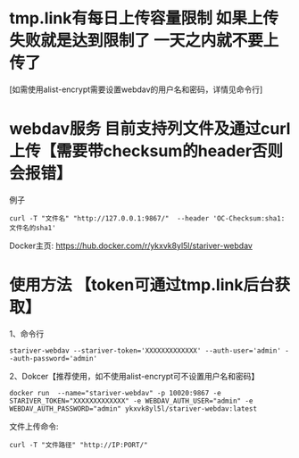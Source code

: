 # tmp.link有每日上传容量限制 如果上传失败就是达到限制了 一天之内就不要上传了   
 
[如需使用alist-encrypt需要设置webdav的用户名和密码，详情见命令行]
# webdav服务 目前支持列文件及通过curl上传【需要带checksum的header否则会报错】  
例子
```
curl -T "文件名" "http://127.0.0.1:9867/"  --header 'OC-Checksum:sha1:文件名的sha1'
```  

Docker主页: https://hub.docker.com/r/ykxvk8yl5l/stariver-webdav   

# 使用方法 【token可通过tmp.link后台获取】
1、命令行
```
stariver-webdav --stariver-token='XXXXXXXXXXXXX' --auth-user='admin' --auth-password='admin' 
```
2、Dokcer【推荐使用，如不使用alist-encrypt可不设置用户名和密码】
```
docker run  --name="stariver-webdav" -p 10020:9867 -e STARIVER_TOKEN="XXXXXXXXXXXXX" -e WEBDAV_AUTH_USER="admin" -e WEBDAV_AUTH_PASSWORD="admin" ykxvk8yl5l/stariver-webdav:latest
```



文件上传命令:
```
curl -T "文件路径" "http://IP:PORT/" 
```
